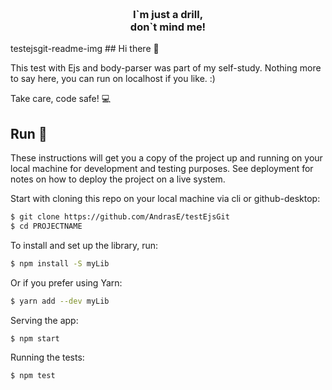 
<h3 align="center">

<br>
I`m just a drill,
 <br> 
 don`t mind me!
</h3>
testejsgit-readme-img
## Hi there 👋

This test with Ejs and body-parser was part of my self-study. Nothing more to say here, you can run on localhost if you like. :)

Take care, code safe! 💻


## Run 🚀
These instructions will get you a copy of the project up and running on your local machine for development and testing purposes. See deployment for notes on how to deploy the project on a live system.

Start with cloning this repo on your local machine via cli or github-desktop:

```sh
$ git clone https://github.com/AndrasE/testEjsGit
$ cd PROJECTNAME
```
To install and set up the library, run:
```sh
$ npm install -S myLib
```

Or if you prefer using Yarn:
```sh
$ yarn add --dev myLib
```

Serving the app:
```sh
$ npm start
```
Running the tests:
```sh
$ npm test
```

